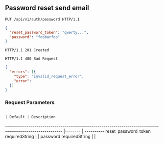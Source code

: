 ## Password reset send email

```http
PUT /api/v1/auth/password HTTP/1.1
```

```json
{
  "reset_password_token": "qwerty...",
  "password": "foobarfoo"
}
```

```http
HTTP/1.1 201 Created
```

```http
HTTP/1.1 400 Bad Request
```

```json
{
  "errors": [{
    "type": "invalid_request_error",
    "error":
  }]
}
```
### Request Parameters
                                                                                                            | Default | Description
----------------------------------------------------------------------------------------------------------- |-------- | ----------
reset_password_token                 <span class="label">required</span><span class="details">String</span> |         |
password                             <span class="label">required</span><span class="details">String</span> |         |
